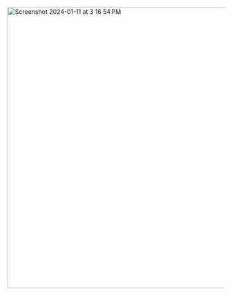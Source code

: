 <img width="651" alt="Screenshot 2024-01-11 at 3 16 54 PM" src="https://github.com/sophiaakhavan/FishFlocking/assets/69162712/3af8286f-ddba-4489-b29b-1cec612497cb">
